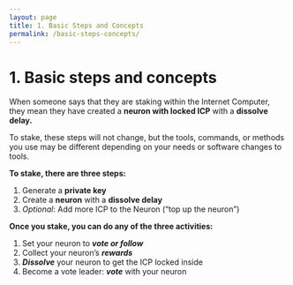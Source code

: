 ```yaml
---
layout: page
title: 1. Basic Steps and Concepts
permalink: /basic-steps-concepts/
---
```


# 1. Basic steps and concepts

When someone says that they are staking within the Internet Computer, they mean they have created a **neuron with locked ICP** with a **dissolve delay.**

To stake, these steps will not change, but the tools, commands, or methods you use may be different depending on your needs or software changes to tools.

**To stake, there are three steps:**

1. Generate a **private key**
2. Create a **neuron** with a **dissolve delay**
3. *Optional*: Add more ICP to the Neuron (“top up the neuron”)

**Once you stake, you can do any of the three activities:**

1. Set your neuron to ***vote or follow***
2. Collect your neuron’s ***rewards***
3. ***Dissolve*** your neuron to get the ICP locked inside
4. Become a vote leader: ***vote*** with your neuron